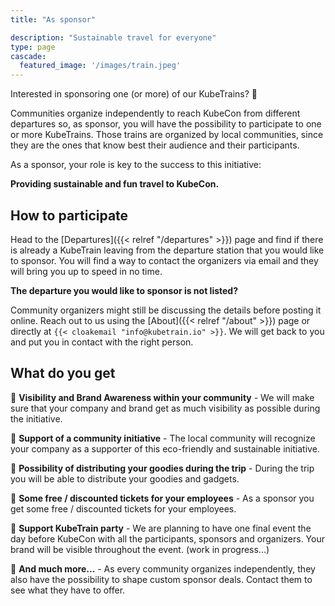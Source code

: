 ```yaml
---
title: "As sponsor"

description: "Sustainable travel for everyone"
type: page
cascade:
  featured_image: '/images/train.jpeg'
---
```


Interested in sponsoring one (or more) of our KubeTrains? 🚝

<!--more-->

Communities organize independently to reach KubeCon from different
departures so, as sponsor, you will have the possibility to participate to
one or more KubeTrains. Those trains are organized by local communities,
since they are the ones that know best their audience and their
participants.

As a sponsor, your role is key to the success to this initiative:

**Providing sustainable and fun travel to KubeCon.**

## How to participate

Head to the [Departures]({{< relref "/departures" >}}) page and find if
there is already a KubeTrain leaving from the departure station that you
would like to sponsor. You will find a way to contact the organizers via
email and they will bring you up to speed in no time.

**The departure you would like to sponsor is not listed?**

Community organizers might still be discussing the details before posting
it online. Reach out to us using the [About]({{< relref "/about" >}}) page
or directly at `{{< cloakemail "info@kubetrain.io" >}}`. We will get back
to you and put you in contact with the right person.

## What do you get

📌 **Visibility and Brand Awareness within your community** - We will make sure
that your company and brand get as much visibility as possible during the
initiative.

📌 **Support of a community initiative** - The local community will recognize
your company as a supporter of this eco-friendly and sustainable initiative. 

📌 **Possibility of distributing your goodies during the trip** - During the
trip you will be able to distribute your goodies and gadgets.

📌 **Some free / discounted tickets for your employees** - As a sponsor you get
some free / discounted tickets for your employees.

📌 **Support KubeTrain party** - We are planning to have one final event the
day before KubeCon with all the participants, sponsors and organizers. Your
brand will be visible throughout the event. (work in progress...)

📌 **And much more...** - As every community organizes independently, they also
have the possibility to shape custom sponsor deals. Contact them to see what
they have to offer.
